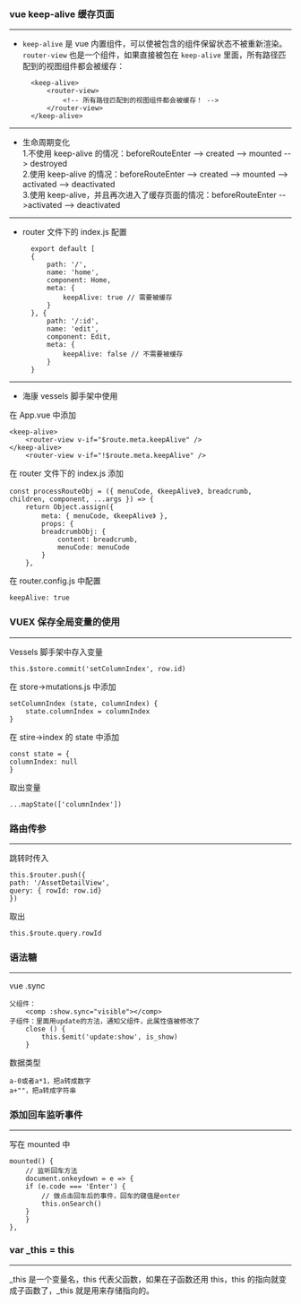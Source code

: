 ### vue keep-alive 缓存页面

---

- `keep-alive` 是 vue 内置组件，可以使被包含的组件保留状态不被重新渲染。
  `router-view` 也是一个组件，如果直接被包在 `keep-alive` 里面，所有路径匹配到的视图组件都会被缓存：

        <keep-alive>
            <router-view>
                <!-- 所有路径匹配到的视图组件都会被缓存！ -->
            </router-view>
        </keep-alive>

---

- 生命周期变化
  </br>1.不使用 keep-alive 的情况：beforeRouteEnter --> created --> mounted --> destroyed
  </br>2.使用 keep-alive 的情况：beforeRouteEnter --> created --> mounted --> activated --> deactivated
  </br>3.使用 keep-alive，并且再次进入了缓存页面的情况：beforeRouteEnter -->activated --> deactivated

---

- router 文件下的 index.js 配置

        export default [
        {
            path: '/',
            name: 'home',
            component: Home,
            meta: {
                keepAlive: true // 需要被缓存
            }
        }, {
            path: '/:id',
            name: 'edit',
            component: Edit,
            meta: {
                keepAlive: false // 不需要被缓存
            }
        }

---

- 海康 vessels 脚手架中使用

在 App.vue 中添加

    <keep-alive>
        <router-view v-if="$route.meta.keepAlive" />
    </keep-alive>
        <router-view v-if="!$route.meta.keepAlive" />

在 router 文件下的 index.js 添加

    const processRouteObj = ({ menuCode, 《keepAlive》, breadcrumb, children, component, ...args }) => {
        return Object.assign({
            meta: { menuCode, 《keepAlive》 },
            props: {
            breadcrumbObj: {
                content: breadcrumb,
                menuCode: menuCode
            }
        },

在 router.config.js 中配置

    keepAlive: true

### VUEX 保存全局变量的使用

---

Vessels 脚手架中存入变量

    this.$store.commit('setColumnIndex', row.id)

在 store->mutations.js 中添加

    setColumnIndex (state, columnIndex) {
        state.columnIndex = columnIndex
    }

在 stire->index 的 state 中添加

    const state = {
    columnIndex: null
    }

取出变量

    ...mapState(['columnIndex'])

### 路由传参

---

跳转时传入

    this.$router.push({
    path: '/AssetDetailView',
    query: { rowId: row.id}
    })

取出

    this.$route.query.rowId

### 语法糖

---

vue .sync

    父组件：
        <comp :show.sync="visible"></comp>
    子组件：里面用update的方法，通知父组件，此属性值被修改了
        close () {
            this.$emit('update:show', is_show)
        }

数据类型

    a-0或者a*1，把a转成数字
    a+""，把a转成字符串

### 添加回车监听事件

---

写在 mounted 中

    mounted() {
        // 监听回车方法
        document.onkeydown = e => {
        if (e.code === 'Enter') {
            // 做点击回车后的事件，回车的键值是enter
            this.onSearch()
        }
        }
    },

### var \_this = this

---

\_this 是一个变量名，this 代表父函数，如果在子函数还用 this，this 的指向就变成子函数了，\_this 就是用来存储指向的。

### 